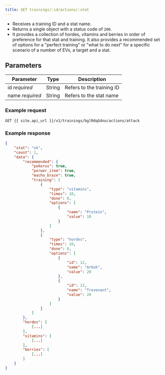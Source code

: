 ```yaml
---
title: GET trainings/:id/actions/:stat
---
```


- Receives a training ID and a stat name. 
- Returns a single object with a status code of `200`.
- It provides a collection of hordes, vitamins and berries in order of preference for that stat and training. It also provides a recommended set of options for a "perfect training" or "what to do next" for a specific scenario of a number of EVs, a target and a stat.

## Parameters

Parameter       | Type          		| Description
---- | ---- | ---- 
id _required_   | String          | Refers to the training ID
name _required_   | String          | Refers to the stat name


### Example request 

```
GET {{ site.api_url }}/v1/trainings/bglRdqG4no/actions/attack
```

### Example response

```json
{
	"stat": "ok",
	"count": 1,
	"data": {
		"recommended": {
			"pokerus": true,
			"porwer_item": true,
			"macho_braze": true,
			"training": [
				{
					"type": "vitamins",
					"times": 10,
					"done": 0,
					"options": [
						{
							"name": "Protein",
							"value": 10
						}
					]
				},
				{
					"type": "hordes",
					"times": 10,
					"done": 0,
					"options": [
						{
							"id": 12,
							"name": "Arbok",
							"value": 20
						},
						{
							"id": 13,
							"name": "Trevenant",
							"value": 20
						}
					]
				}
			]
		},
		"hordes": [
			[...]
		],
		"vitamins": [
			[...]
		],
		"berries": [
			[...]
		]
	}
}
```